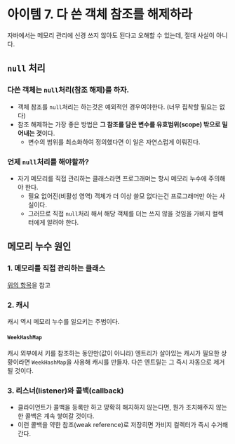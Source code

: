 # 아이템 7. 다 쓴 객체 참조를 해제하라
자바에서는 메모리 관리에 신경 쓰지 않아도 된다고 오해할 수 있는데, 절대 사실이 아니다.

## `null` 처리
### 다쓴 객체는 `null`처리(참조 해제)를 하자.
- 객체 참조를 `null`처리는 하는것은 예외적인 경우여야한다. (너무 집착할 필요는 없다)
- 참조 해제하는 가장 좋은 방법은 **그 참조를 담은 변수를 유효범위(scope) 밖으로 밀어내는 것**이다.
  - 변수의 범위를 최소화하여 정의했다면 이 일은 자연스럽게 이뤄진다.

### 언제 `null`처리를 해야할까?
- 자기 메모리를 직접 관리하는 클래스라면 프로그래머는 항시 메모리 누수에 주의해야 한다.
  - 필요 없어진(비활성 영역) 객체가 더 이상 쓸모 없다는건 프로그래머만 아는 사실이다.
  - 그러므로 직접 `null`처리 해서 해당 객체를 더는 쓰지 않을 것임을 가비지 컬렉터에게 알려야 한다. 
## 메모리 누수 원인
### 1. 메모리를 직접 관리하는 클래스
[위의 항목](#언제-null처리를-해야할까?)을 참고 
### 2. 캐시
캐시 역시 메모리 누수를 일으키는 주범이다.
#### `WeekHashMap`
캐시 외부에서 키를 참조하는 동안만(값이 아니라) 엔트리가 살아있는 캐시가 필요한 상황이라면 `WeekHashMap`을 사용해 캐시를 만들자. 다쓴 엔트릴는 그 즉시 자동으로 제거될 것이다.

### 3. 리스너(listener)와 콜백(callback)
- 클라이언트가 콜백을  등록만 하고 먕확히 해지하지 않는다면, 뭔가 조치해주지 않는 한 콜백은 계속 쌓여갈 것이다. 
- 이런 콜백을 약한 참조(weak reference)로 저장히면 가비지 컬렉터가 즉시 수거해간다.


